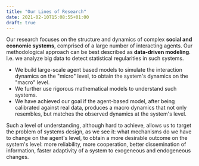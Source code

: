 ```yaml
---
title: "Our Lines of Research"
date: 2021-02-10T15:08:55+01:00
draft: true
---
```


<!-- <iframe src="https://backup.sg.ethz.ch/photo/webapi/embed.php?id=video_73675f766964656f5f7368617265_73675f6c6f6e675f3732302e6d7034&amp;quality=orig_h264" width="560" height="315" frameborder="0" allowfullscreen="allowfullscreen"></iframe> -->

Our research focuses on the structure and dynamics of complex **social and economic systems**, comprised of a large number of interacting agents.
Our methodological approach can be best described as **data-driven modeling**.
I.e. we analyze big data to detect statistical regularities in such systems.

- We build large-scale agent based models to simulate the interaction dynamics on the "micro" level, to obtain the system's dynamics on the "macro" level.
- We further use rigorous mathematical models to understand such systems.
- We have achieved our goal if the agent-based model, after being calibrated against real data, produces a macro dynamics that not only resembles, but matches the observed dynamics at the system's level.

Such a level of understanding, although hard to achieve, allows us to target the problem of systems design, as we see it: what mechanisms do we have to change on the agent's level, to obtain a more desirable outcome on the system's level: more reliability, more cooperation, better dissemination of information, faster adaptivity of a system to exogeneous and endogeneous changes.


